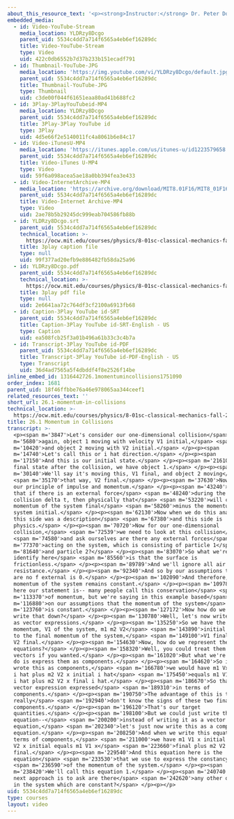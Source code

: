 ```yaml
---
about_this_resource_text: '<p><strong>Instructor:</strong> Dr. Peter Dourmashkin</p>'
embedded_media:
  - id: Video-YouTube-Stream
    media_location: YLDRzy8Dcgo
    parent_uid: 5534c4dd7a714f6565a4eb6ef16289dc
    title: Video-YouTube-Stream
    type: Video
    uid: 422c0db6552b7d37b233b151ecadf791
  - id: Thumbnail-YouTube-JPG
    media_location: 'https://img.youtube.com/vi/YLDRzy8Dcgo/default.jpg'
    parent_uid: 5534c4dd7a714f6565a4eb6ef16289dc
    title: Thumbnail-YouTube-JPG
    type: Thumbnail
    uid: c3de00f044f61651eaa80ad41b688fc2
  - id: 3Play-3PlayYouTubeid-MP4
    media_location: YLDRzy8Dcgo
    parent_uid: 5534c4dd7a714f6565a4eb6ef16289dc
    title: 3Play-3Play YouTube id
    type: 3Play
    uid: 4d5e66f2e5140011fc4a8061b6e84c17
  - id: Video-iTunesU-MP4
    media_location: 'https://itunes.apple.com/us/itunes-u/id1223579658'
    parent_uid: 5534c4dd7a714f6565a4eb6ef16289dc
    title: Video-iTunes U-MP4
    type: Video
    uid: 59f6a098acea5ae18a0bb394fea3e433
  - id: Video-InternetArchive-MP4
    media_location: 'https://archive.org/download/MIT8.01F16/MIT8_01F16_L26v01_360p.mp4'
    parent_uid: 5534c4dd7a714f6565a4eb6ef16289dc
    title: Video-Internet Archive-MP4
    type: Video
    uid: 2ae78b5b29245dc999eab704586fb88b
  - id: YLDRzy8Dcgo.srt
    parent_uid: 5534c4dd7a714f6565a4eb6ef16289dc
    technical_location: >-
      https://ocw.mit.edu/courses/physics/8-01sc-classical-mechanics-fall-2016/week-9-collision-theory/26.1-momentum-in-collisions/26.1-momentum-in-collisions/YLDRzy8Dcgo.srt
    title: 3play caption file
    type: null
    uid: 99f377ad20efb9e886482fb58da25a96
  - id: YLDRzy8Dcgo.pdf
    parent_uid: 5534c4dd7a714f6565a4eb6ef16289dc
    technical_location: >-
      https://ocw.mit.edu/courses/physics/8-01sc-classical-mechanics-fall-2016/week-9-collision-theory/26.1-momentum-in-collisions/26.1-momentum-in-collisions/YLDRzy8Dcgo.pdf
    title: 3play pdf file
    type: null
    uid: 2e6641aa72c764df3cf2100a6913fb68
  - id: Caption-3Play YouTube id-SRT
    parent_uid: 5534c4dd7a714f6565a4eb6ef16289dc
    title: Caption-3Play YouTube id-SRT-English - US
    type: Caption
    uid: ea508fcb25f3a01b496a61b33c3c4b7a
  - id: Transcript-3Play YouTube id-PDF
    parent_uid: 5534c4dd7a714f6565a4eb6ef16289dc
    title: Transcript-3Play YouTube id-PDF-English - US
    type: Transcript
    uid: 36d4ad7565a5f4dbddf4f8e2526f14be
inline_embed_id: 1316442726.1momentumincollisions1751090
order_index: 1681
parent_uid: 18f46ffbbe76a46e978065aa344ceef1
related_resources_text: ''
short_url: 26.1-momentum-in-collisions
technical_location: >-
  https://ocw.mit.edu/courses/physics/8-01sc-classical-mechanics-fall-2016/week-9-collision-theory/26.1-momentum-in-collisions/26.1-momentum-in-collisions
title: 26.1 Momentum in Collisions
transcript: >-
  <p><span m='3847'>Let's consider our one-dimensional collision</span> <span
  m='5680'>again, object 1 moving with velocity V1 initial,</span> <span
  m='10420'>and object 2 moving with V2 initial.</span> </p><p><span
  m='14740'>Let's call this or i hat direction.</span> </p><p><span
  m='17150'>And this is our initial state.</span> </p><p><span m='21610'>And our
  final state after the collision, we have object 1.</span> </p><p><span
  m='30140'>We'll say it's moving this, V1 final, and object 2 moving</span>
  <span m='35170'>that way, V2 final.</span> </p><p><span m='37630'>Now recall
  our principle of impulse and momentum.</span> </p><p><span m='43240'>We said
  that if there is an external force</span> <span m='48240'>during the time of a
  collision delta t, then physically that</span> <span m='53220'>will cause the
  momentum of the system final</span> <span m='58260'>minus the momentum of the
  system initial.</span> </p><p><span m='62130'>Now when we do this analysis,
  this side was a description</span> <span m='67380'>and this side is
  physics.</span> </p><p><span m='70720'>Now for our one-dimensional
  collision,</span> <span m='72539'>we need to look at this collision</span>
  <span m='74580'>and ask ourselves are there any external forces</span> <span
  m='77370'>acting on the system, which is consisting of particle 1</span> <span
  m='81640'>and particle 2?</span> </p><p><span m='83070'>So what we're going to
  identify here</span> <span m='85560'>is that the surface is
  frictionless.</span> </p><p><span m='89789'>And we'll ignore all air
  resistance.</span> </p><p><span m='92340'>And so by our assumptions that there
  are no f external is 0.</span> </p><p><span m='102090'>And therefore, the
  momentum of the system remains constant.</span> </p><p><span m='109780'>So
  here our statement is-- many people call this conservation</span> <span
  m='113370'>of momentum, but we're saying in this example based</span> <span
  m='116880'>on our assumptions that the momentum of the system</span> <span
  m='123760'>is constant.</span> </p><p><span m='127172'>Now how do we actually
  write that down?</span> </p><p><span m='130780'>Well, let's now write it first
  as vector expressions.</span> </p><p><span m='135250'>So we have the initial
  momentum, V1 of the system, m1 m2 V2</span> <span m='143890'>initial is equal
  to the final momentum of the system,</span> <span m='149100'>V1 final plus m2
  V2 final.</span> </p><p><span m='154630'>Now, how do we represent these
  equations?</span> </p><p><span m='158320'>Well, you could treat them as
  vectors if you wanted.</span> </p><p><span m='161020'>But what we're going to
  do is express them as components.</span> </p><p><span m='164620'>So if we
  wrote this as components,</span> <span m='166780'>we would have m1 Vx initial
  i hat plus m2 V2 x initial i hat</span> <span m='175450'>equals m1 V1 s final
  i hat plus m2 V2 x final i hat.</span> </p><p><span m='186670'>So that's the
  vector expression expressed</span> <span m='189310'>in terms of
  components.</span> </p><p><span m='190750'>The advantage of this is that we
  really</span> <span m='192940'>don't know the signs of these two final
  components.</span> </p><p><span m='196120'>That's our target
  quantities.</span> </p><p><span m='198100'>But we could just write this
  equation--</span> <span m='200200'>instead of writing it as a vector
  equation,</span> <span m='202340'>let's just now write this as a component
  equation.</span> </p><p><span m='208250'>And when we write this equation in
  terms of components,</span> <span m='211000'>we have m1 V1 x initial plus m2
  V2 x initial equals m1 V1 x</span> <span m='223660'>final plus m2 V2 x
  final.</span> </p><p><span m='229540'>And this equation here is the
  equation</span> <span m='233530'>that we use to express the constancy</span>
  <span m='236590'>of the momentum of the system.</span> </p><p><span
  m='238420'>We'll call this equation 1.</span> </p><p><span m='240740'>Now our
  next approach is to ask are there</span> <span m='242620'>any other quantities
  in the system which are constant?</span> </p><p></p>
uid: 5534c4dd7a714f6565a4eb6ef16289dc
type: courses
layout: video
---
```

